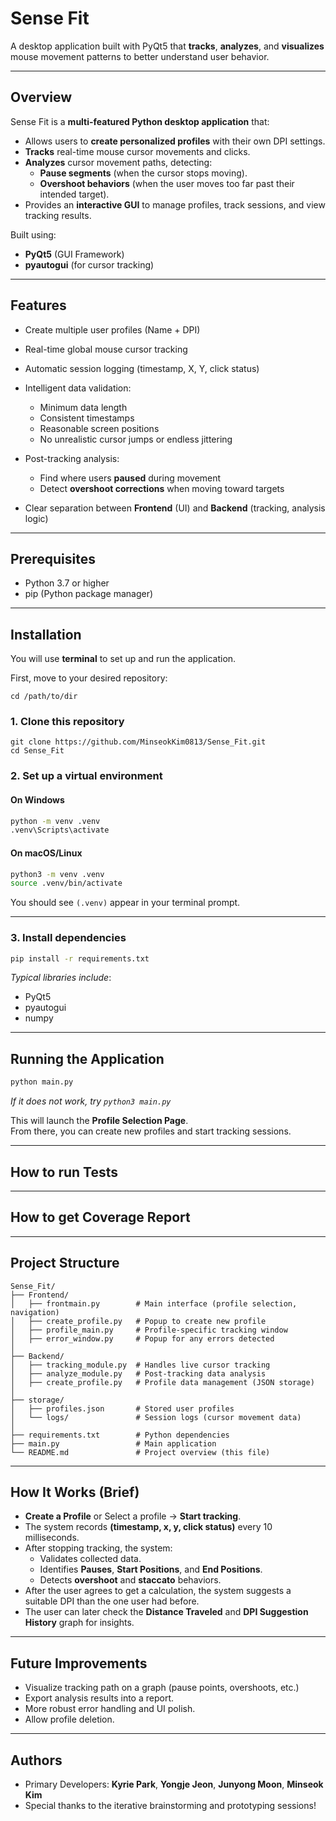 # Sense Fit

A desktop application built with PyQt5 that **tracks**, **analyzes**, and **visualizes** mouse movement patterns to better understand user behavior.

---

## Overview

Sense Fit is a **multi-featured Python desktop application** that:
- Allows users to **create personalized profiles** with their own DPI settings.
- **Tracks** real-time mouse cursor movements and clicks.
- **Analyzes** cursor movement paths, detecting:
  - **Pause segments** (when the cursor stops moving).
  - **Overshoot behaviors** (when the user moves too far past their intended target).
- Provides an **interactive GUI** to manage profiles, track sessions, and view tracking results.

Built using:
- **PyQt5** (GUI Framework)
- **pyautogui** (for cursor tracking)

---

## Features

- Create multiple user profiles (Name + DPI)  
- Real-time global mouse cursor tracking  
- Automatic session logging (timestamp, X, Y, click status)  
- Intelligent data validation:
  - Minimum data length
  - Consistent timestamps
  - Reasonable screen positions
  - No unrealistic cursor jumps or endless jittering  

- Post-tracking analysis:
  - Find where users **paused** during movement
  - Detect **overshoot corrections** when moving toward targets

- Clear separation between **Frontend** (UI) and **Backend** (tracking, analysis logic)

---

## Prerequisites

- Python 3.7 or higher
- pip (Python package manager)

---

## Installation

You will use **terminal** to set up and run the application.

First, move to your desired repository:
```
cd /path/to/dir
```

### 1. Clone this repository
```
git clone https://github.com/MinseokKim0813/Sense_Fit.git
cd Sense_Fit
```

### 2. Set up a virtual environment

#### On Windows
```bash
python -m venv .venv
.venv\Scripts\activate
```

#### On macOS/Linux
```bash
python3 -m venv .venv
source .venv/bin/activate
```

You should see `(.venv)` appear in your terminal prompt.

---

### 3. Install dependencies
```bash
pip install -r requirements.txt
```

*Typical libraries include*:
- PyQt5
- pyautogui
- numpy

---

## Running the Application

```bash
python main.py
```
*If it does not work, try `python3 main.py`*

This will launch the **Profile Selection Page**.  
From there, you can create new profiles and start tracking sessions.

---

## How to run Tests

---

## How to get Coverage Report

---

## Project Structure

```plaintext
Sense_Fit/
├── Frontend/
│   ├── frontmain.py        # Main interface (profile selection, navigation)
│   ├── create_profile.py   # Popup to create new profile
│   ├── profile_main.py     # Profile-specific tracking window
│   ├── error_window.py     # Popup for any errors detected
│
├── Backend/
│   ├── tracking_module.py  # Handles live cursor tracking
│   ├── analyze_module.py   # Post-tracking data analysis
│   ├── create_profile.py   # Profile data management (JSON storage)
│
├── storage/
│   ├── profiles.json       # Stored user profiles
│   └── logs/               # Session logs (cursor movement data)
│
├── requirements.txt        # Python dependencies
├── main.py                 # Main application
└── README.md               # Project overview (this file)
```

---

## How It Works (Brief)

- **Create a Profile** or Select a profile → **Start tracking**.
- The system records **(timestamp, x, y, click status)** every 10 milliseconds.
- After stopping tracking, the system:
  - Validates collected data.
  - Identifies **Pauses**, **Start Positions**, and **End Positions**.
  - Detects **overshoot** and **staccato** behaviors.
- After the user agrees to get a calculation, the system suggests a suitable DPI than the one user had before.
- The user can later check the **Distance Traveled** and **DPI Suggestion History** graph for insights.

---

## Future Improvements

- Visualize tracking path on a graph (pause points, overshoots, etc.)
- Export analysis results into a report.
- More robust error handling and UI polish.
- Allow profile deletion.

---

## Authors

- Primary Developers: **Kyrie Park**, **Yongje Jeon**, **Junyong Moon**, **Minseok Kim**
- Special thanks to the iterative brainstorming and prototyping sessions!
